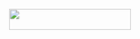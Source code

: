 <p align="center"><a href="https://heroku.com/deploy?template=https://github.com/coderparv/catuserbot"> <img src="https://img.shields.io/badge/Deploy%20To%20Heroku-orange?style=for-the-badge&logo=heroku" width="220" height="38.45"/></a></p>
